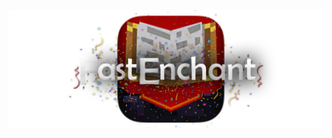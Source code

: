 ![Image of FastEnchant Logo](https://raw.githubusercontent.com/Draww/FastEnchant/master/fastenchant.png)
